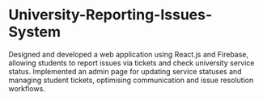 # University-Reporting-Issues-System


Designed and developed a web application using React.js and Firebase, allowing students to report issues via tickets and check university service status. Implemented an admin page for updating service statuses and managing student tickets, optimising communication and issue resolution workflows.

